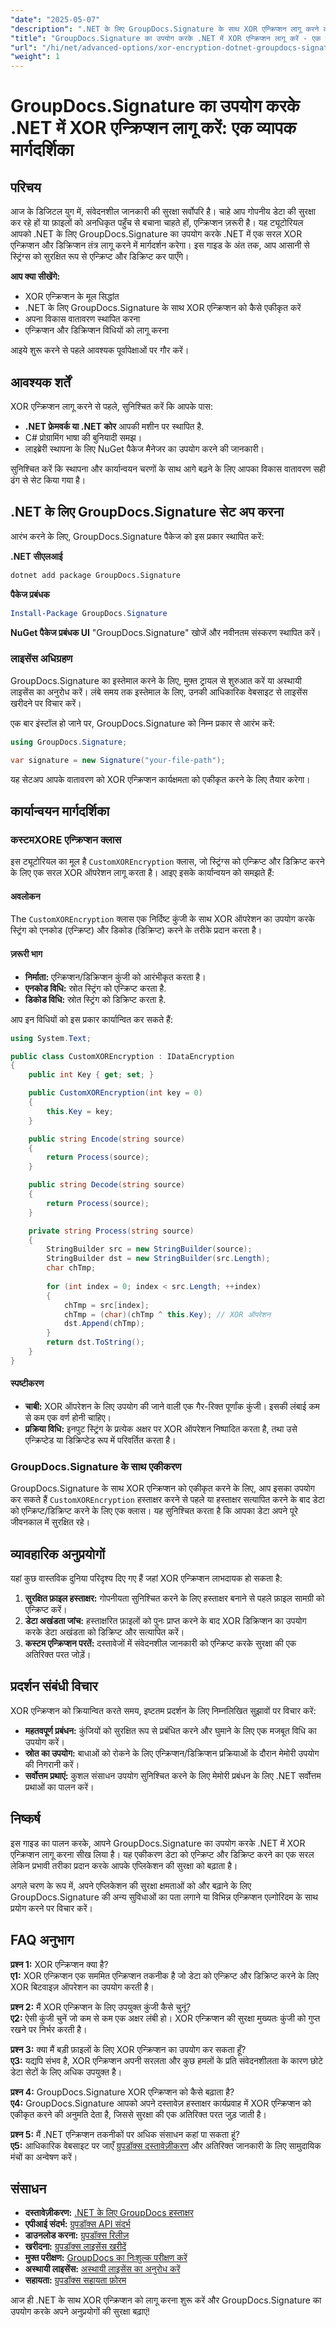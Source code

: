 ```yaml
---
"date": "2025-05-07"
"description": ".NET के लिए GroupDocs.Signature के साथ XOR एन्क्रिप्शन लागू करने का तरीका जानें। अपना डेटा सुरक्षित करें और दस्तावेज़ सुरक्षा को आसानी से बढ़ाएँ।"
"title": "GroupDocs.Signature का उपयोग करके .NET में XOR एन्क्रिप्शन लागू करें - एक व्यापक मार्गदर्शिका"
"url": "/hi/net/advanced-options/xor-encryption-dotnet-groupdocs-signature-integration-guide/"
"weight": 1
---
```


# GroupDocs.Signature का उपयोग करके .NET में XOR एन्क्रिप्शन लागू करें: एक व्यापक मार्गदर्शिका

## परिचय

आज के डिजिटल युग में, संवेदनशील जानकारी की सुरक्षा सर्वोपरि है। चाहे आप गोपनीय डेटा की सुरक्षा कर रहे हों या फ़ाइलों को अनधिकृत पहुँच से बचाना चाहते हों, एन्क्रिप्शन ज़रूरी है। यह ट्यूटोरियल आपको .NET के लिए GroupDocs.Signature का उपयोग करके .NET में एक सरल XOR एन्क्रिप्शन और डिक्रिप्शन तंत्र लागू करने में मार्गदर्शन करेगा। इस गाइड के अंत तक, आप आसानी से स्ट्रिंग्स को सुरक्षित रूप से एन्क्रिप्ट और डिक्रिप्ट कर पाएँगे।

**आप क्या सीखेंगे:**
- XOR एन्क्रिप्शन के मूल सिद्धांत
- .NET के लिए GroupDocs.Signature के साथ XOR एन्क्रिप्शन को कैसे एकीकृत करें
- अपना विकास वातावरण स्थापित करना
- एन्क्रिप्शन और डिक्रिप्शन विधियों को लागू करना

आइये शुरू करने से पहले आवश्यक पूर्वापेक्षाओं पर गौर करें।

## आवश्यक शर्तें

XOR एन्क्रिप्शन लागू करने से पहले, सुनिश्चित करें कि आपके पास:

- **.NET फ्रेमवर्क या .NET कोर** आपकी मशीन पर स्थापित है.
- C# प्रोग्रामिंग भाषा की बुनियादी समझ।
- लाइब्रेरी स्थापना के लिए NuGet पैकेज मैनेजर का उपयोग करने की जानकारी।

सुनिश्चित करें कि स्थापना और कार्यान्वयन चरणों के साथ आगे बढ़ने के लिए आपका विकास वातावरण सही ढंग से सेट किया गया है।

## .NET के लिए GroupDocs.Signature सेट अप करना

आरंभ करने के लिए, GroupDocs.Signature पैकेज को इस प्रकार स्थापित करें:

**.NET सीएलआई**
```bash
dotnet add package GroupDocs.Signature
```

**पैकेज प्रबंधक**
```powershell
Install-Package GroupDocs.Signature
```

**NuGet पैकेज प्रबंधक UI**
"GroupDocs.Signature" खोजें और नवीनतम संस्करण स्थापित करें।

### लाइसेंस अधिग्रहण

GroupDocs.Signature का इस्तेमाल करने के लिए, मुफ़्त ट्रायल से शुरुआत करें या अस्थायी लाइसेंस का अनुरोध करें। लंबे समय तक इस्तेमाल के लिए, उनकी आधिकारिक वेबसाइट से लाइसेंस खरीदने पर विचार करें।

एक बार इंस्टॉल हो जाने पर, GroupDocs.Signature को निम्न प्रकार से आरंभ करें:

```csharp
using GroupDocs.Signature;

var signature = new Signature("your-file-path");
```

यह सेटअप आपके वातावरण को XOR एन्क्रिप्शन कार्यक्षमता को एकीकृत करने के लिए तैयार करेगा।

## कार्यान्वयन मार्गदर्शिका

### कस्टमXORE एन्क्रिप्शन क्लास

इस ट्यूटोरियल का मूल है `CustomXOREncryption` क्लास, जो स्ट्रिंग्स को एन्क्रिप्ट और डिक्रिप्ट करने के लिए एक सरल XOR ऑपरेशन लागू करता है। आइए इसके कार्यान्वयन को समझते हैं:

#### अवलोकन

The `CustomXOREncryption` क्लास एक निर्दिष्ट कुंजी के साथ XOR ऑपरेशन का उपयोग करके स्ट्रिंग को एनकोड (एन्क्रिप्ट) और डिकोड (डिक्रिप्ट) करने के तरीके प्रदान करता है।

#### ज़रूरी भाग

- **निर्माता:** एन्क्रिप्शन/डिक्रिप्शन कुंजी को आरंभीकृत करता है।
- **एनकोड विधि:** स्रोत स्ट्रिंग को एन्क्रिप्ट करता है.
- **डिकोड विधि:** स्रोत स्ट्रिंग को डिक्रिप्ट करता है.

आप इन विधियों को इस प्रकार कार्यान्वित कर सकते हैं:

```csharp
using System.Text;

public class CustomXOREncryption : IDataEncryption
{
    public int Key { get; set; }

    public CustomXOREncryption(int key = 0)
    {
        this.Key = key;
    }

    public string Encode(string source)
    {
        return Process(source);
    }

    public string Decode(string source)
    {
        return Process(source);
    }

    private string Process(string source)
    {
        StringBuilder src = new StringBuilder(source);
        StringBuilder dst = new StringBuilder(src.Length);
        char chTmp;
        
        for (int index = 0; index < src.Length; ++index)
        {
            chTmp = src[index];
            chTmp = (char)(chTmp ^ this.Key); // XOR ऑपरेशन
            dst.Append(chTmp);
        }
        return dst.ToString();
    }
}
```

#### स्पष्टीकरण

- **चाबी:** XOR ऑपरेशन के लिए उपयोग की जाने वाली एक गैर-रिक्त पूर्णांक कुंजी। इसकी लंबाई कम से कम एक वर्ण होनी चाहिए।
- **प्रक्रिया विधि:** इनपुट स्ट्रिंग के प्रत्येक अक्षर पर XOR ऑपरेशन निष्पादित करता है, तथा उसे एन्क्रिप्टेड या डिक्रिप्टेड रूप में परिवर्तित करता है।

### GroupDocs.Signature के साथ एकीकरण

GroupDocs.Signature के साथ XOR एन्क्रिप्शन को एकीकृत करने के लिए, आप इसका उपयोग कर सकते हैं `CustomXOREncryption` हस्ताक्षर करने से पहले या हस्ताक्षर सत्यापित करने के बाद डेटा को एन्क्रिप्ट/डिक्रिप्ट करने के लिए एक क्लास। यह सुनिश्चित करता है कि आपका डेटा अपने पूरे जीवनकाल में सुरक्षित रहे।

## व्यावहारिक अनुप्रयोगों

यहां कुछ वास्तविक दुनिया परिदृश्य दिए गए हैं जहां XOR एन्क्रिप्शन लाभदायक हो सकता है:

1. **सुरक्षित फ़ाइल हस्ताक्षर:** गोपनीयता सुनिश्चित करने के लिए हस्ताक्षर बनाने से पहले फ़ाइल सामग्री को एन्क्रिप्ट करें।
2. **डेटा अखंडता जांच:** हस्ताक्षरित फ़ाइलों को पुनः प्राप्त करने के बाद XOR डिक्रिप्शन का उपयोग करके डेटा अखंडता को डिक्रिप्ट और सत्यापित करें।
3. **कस्टम एन्क्रिप्शन परतें:** दस्तावेजों में संवेदनशील जानकारी को एन्क्रिप्ट करके सुरक्षा की एक अतिरिक्त परत जोड़ें।

## प्रदर्शन संबंधी विचार

XOR एन्क्रिप्शन को क्रियान्वित करते समय, इष्टतम प्रदर्शन के लिए निम्नलिखित सुझावों पर विचार करें:

- **महतवपूर्ण प्रबंधन:** कुंजियों को सुरक्षित रूप से प्रबंधित करने और घुमाने के लिए एक मजबूत विधि का उपयोग करें।
- **स्रोत का उपयोग:** बाधाओं को रोकने के लिए एन्क्रिप्शन/डिक्रिप्शन प्रक्रियाओं के दौरान मेमोरी उपयोग की निगरानी करें।
- **सर्वोत्तम प्रथाएं:** कुशल संसाधन उपयोग सुनिश्चित करने के लिए मेमोरी प्रबंधन के लिए .NET सर्वोत्तम प्रथाओं का पालन करें।

## निष्कर्ष

इस गाइड का पालन करके, आपने GroupDocs.Signature का उपयोग करके .NET में XOR एन्क्रिप्शन लागू करना सीख लिया है। यह एकीकरण डेटा को एन्क्रिप्ट और डिक्रिप्ट करने का एक सरल लेकिन प्रभावी तरीका प्रदान करके आपके एप्लिकेशन की सुरक्षा को बढ़ाता है।

अगले चरण के रूप में, अपने एप्लिकेशन की सुरक्षा क्षमताओं को और बढ़ाने के लिए GroupDocs.Signature की अन्य सुविधाओं का पता लगाने या विभिन्न एन्क्रिप्शन एल्गोरिदम के साथ प्रयोग करने पर विचार करें।

## FAQ अनुभाग

**प्रश्न 1:** XOR एन्क्रिप्शन क्या है?  
**ए1:** XOR एन्क्रिप्शन एक सममित एन्क्रिप्शन तकनीक है जो डेटा को एन्क्रिप्ट और डिक्रिप्ट करने के लिए XOR बिटवाइज़ ऑपरेशन का उपयोग करती है।

**प्रश्न 2:** मैं XOR एन्क्रिप्शन के लिए उपयुक्त कुंजी कैसे चुनूं?  
**ए2:** ऐसी कुंजी चुनें जो कम से कम एक अक्षर लंबी हो। XOR एन्क्रिप्शन की सुरक्षा मुख्यतः कुंजी को गुप्त रखने पर निर्भर करती है।

**प्रश्न 3:** क्या मैं बड़ी फ़ाइलों के लिए XOR एन्क्रिप्शन का उपयोग कर सकता हूँ?  
**ए3:** यद्यपि संभव है, XOR एन्क्रिप्शन अपनी सरलता और कुछ हमलों के प्रति संवेदनशीलता के कारण छोटे डेटा सेटों के लिए अधिक उपयुक्त है।

**प्रश्न 4:** GroupDocs.Signature XOR एन्क्रिप्शन को कैसे बढ़ाता है?  
**ए4:** GroupDocs.Signature आपको अपने दस्तावेज़ हस्ताक्षर कार्यप्रवाह में XOR एन्क्रिप्शन को एकीकृत करने की अनुमति देता है, जिससे सुरक्षा की एक अतिरिक्त परत जुड़ जाती है।

**प्रश्न 5:** मैं .NET एन्क्रिप्शन तकनीकों पर अधिक संसाधन कहां पा सकता हूं?  
**ए5:** आधिकारिक वेबसाइट पर जाएँ [ग्रुपडॉक्स दस्तावेज़ीकरण](https://docs.groupdocs.com/signature/net/) और अतिरिक्त जानकारी के लिए सामुदायिक मंचों का अन्वेषण करें।

## संसाधन
- **दस्तावेज़ीकरण:** [.NET के लिए GroupDocs हस्ताक्षर](https://docs.groupdocs.com/signature/net/)
- **एपीआई संदर्भ:** [ग्रुपडॉक्स API संदर्भ](https://reference.groupdocs.com/signature/net/)
- **डाउनलोड करना:** [ग्रुपडॉक्स रिलीज़](https://releases.groupdocs.com/signature/net/)
- **खरीदना:** [ग्रुपडॉक्स लाइसेंस खरीदें](https://purchase.groupdocs.com/buy)
- **मुफ्त परीक्षण:** [GroupDocs का निःशुल्क परीक्षण करें](https://releases.groupdocs.com/signature/net/)
- **अस्थायी लाइसेंस:** [अस्थायी लाइसेंस का अनुरोध करें](https://purchase.groupdocs.com/temporary-license/)
- **सहायता:** [ग्रुपडॉक्स सहायता फ़ोरम](https://forum.groupdocs.com/c/signature/)

आज ही .NET के साथ XOR एन्क्रिप्शन को लागू करना शुरू करें और GroupDocs.Signature का उपयोग करके अपने अनुप्रयोगों की सुरक्षा बढ़ाएं!